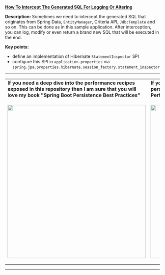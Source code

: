 **[How To Intercept The Generated SQL For Logging Or Altering](https://github.com/AnghelLeonard/Hibernate-SpringBoot/tree/master/HibernateSpringBootInterceptSql)**
 
**Description:** Sometimes we need to intercept the generated SQL that originates from Spring Data, `EntityManager`, Criteria API, `JdbcTemplate` and so on. This can be done as in this sample application. After interception, you can log, modify or even return a brand new SQL that will be executed in the end.

**Key points:**
- define an implementation of Hibernate `StatementInspector` SPI
- configure this SPI in `application.properties` via `spring.jpa.properties.hibernate.session_factory.statement_inspector`

-----------------------------------------------------------------------------------------------------------------------    
<table>
     <tr><td><b>If you need a deep dive into the performance recipes exposed in this repository then I am sure that you will love my book "Spring Boot Persistence Best Practices"</b></td><td><b>If you need a hand of tips and illustrations of 100+ Java persistence performance issues then "Java Persistence Performance Illustrated Guide" is for you.</b></td></tr>
     <tr><td>
<a href="https://www.apress.com/us/book/9781484256251"><p align="left"><img src="https://github.com/AnghelLeonard/Hibernate-SpringBoot/blob/master/Spring%20Boot%20Persistence%20Best%20Practices.jpg" height="500" width="450"/></p></a>
</td><td>
<a href="https://leanpub.com/java-persistence-performance-illustrated-guide"><p align="right"><img src="https://github.com/AnghelLeonard/Hibernate-SpringBoot/blob/master/Java%20Persistence%20Performance%20Illustrated%20Guide.jpg" height="500" width="450"/></p></a>
</td></tr></table>

-----------------------------------------------------------------------------------------------------------------------    

